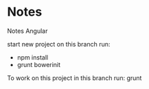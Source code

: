 # Notes
Notes Angular

start new project on this branch run:
* npm install
* grunt bowerinit

To work on this project in this branch run: grunt
